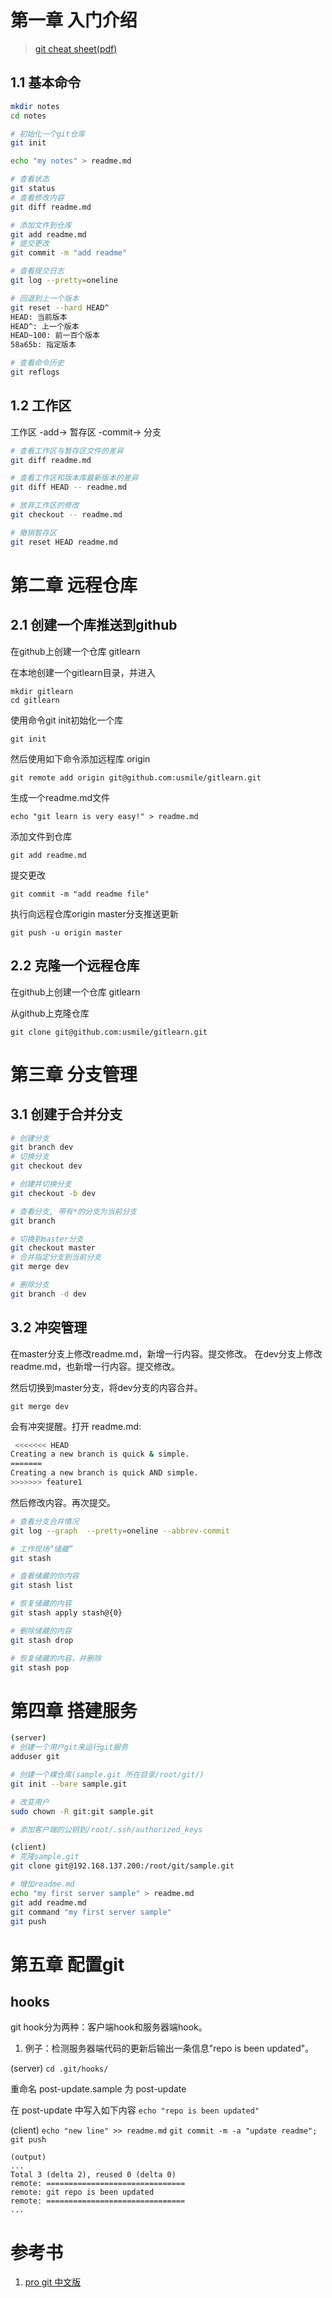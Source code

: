 # 第一章 入门介绍

> [git cheat sheet(pdf)](./res/github-git-cheat-sheet.pdf)

## 1.1 基本命令
```bash
mkdir notes
cd notes

# 初始化一个git仓库 
git init

echo "my notes" > readme.md

# 查看状态
git status
# 查看修改内容
git diff readme.md

# 添加文件到仓库
git add readme.md
# 提交更改
git commit -m "add readme"

# 查看提交日志
git log --pretty=oneline

# 回退到上一个版本
git reset --hard HEAD^
HEAD: 当前版本
HEAD^: 上一个版本
HEAD~100: 前一百个版本
58a65b: 指定版本

# 查看命令历史
git reflogs
```

## 1.2 工作区
工作区 -add-> 暂存区 -commit-> 分支

```bash
# 查看工作区与暂存区文件的差异
git diff readme.md

# 查看工作区和版本库最新版本的差异
git diff HEAD -- readme.md

# 放弃工作区的修改
git checkout -- readme.md

# 撤销暂存区
git reset HEAD readme.md
```

# 第二章 远程仓库
## 2.1 创建一个库推送到github
在github上创建一个仓库 gitlearn

在本地创建一个gitlearn目录，并进入

    mkdir gitlearn
    cd gitlearn

使用命令git init初始化一个库

    git init

然后使用如下命令添加远程库 origin

    git remote add origin git@github.com:usmile/gitlearn.git

生成一个readme.md文件

    echo "git learn is very easy!" > readme.md

添加文件到仓库

    git add readme.md

提交更改

    git commit -m "add readme file"

执行向远程仓库origin master分支推送更新

    git push -u origin master    


## 2.2 克隆一个远程仓库

在github上创建一个仓库 gitlearn

从github上克隆仓库

    git clone git@github.com:usmile/gitlearn.git




# 第三章 分支管理
## 3.1 创建于合并分支
```bash
# 创建分支
git branch dev
# 切换分支
git checkout dev

# 创建并切换分支
git checkout -b dev

# 查看分支, 带有*的分支为当前分支
git branch

# 切换到master分支
git checkout master
# 合并指定分支到当前分支
git merge dev 

# 删除分支
git branch -d dev
```

## 3.2 冲突管理

在master分支上修改readme.md，新增一行内容。提交修改。
在dev分支上修改readme.md，也新增一行内容。提交修改。

然后切换到master分支，将dev分支的内容合并。

    git merge dev

会有冲突提醒。打开 readme.md:

```bash
 <<<<<<< HEAD
Creating a new branch is quick & simple.
=======
Creating a new branch is quick AND simple.
>>>>>>> feature1
```

然后修改内容。再次提交。


```bash
# 查看分支合并情况
git log --graph  --pretty=oneline --abbrev-commit
```

```bash
# 工作现场“储藏”
git stash

# 查看储藏的你内容
git stash list

# 恢复储藏的内容
git stash apply stash@{0}

# 删除储藏的内容
git stash drop

# 恢复储藏的内容，并删除
git stash pop
```


# 第四章 搭建服务

```bash
(server)
# 创建一个用户git来运行git服务
adduser git

# 创建一个裸仓库(sample.git 所在目录/root/git/)
git init --bare sample.git

# 改变用户
sudo chown -R git:git sample.git

# 添加客户端的公钥到/root/.ssh/authorized_keys

(client)
# 克隆sample.git
git clone git@192.168.137.200:/root/git/sample.git

# 增加readme.md
echo "my first server sample" > readme.md
git add readme.md
git command "my first server sample"
git push
```

# 第五章 配置git

## hooks

git hook分为两种：客户端hook和服务器端hook。

1. 例子：检测服务器端代码的更新后输出一条信息"repo is been updated"。

(server)
`cd .git/hooks/`

重命名 post-update.sample 为 post-update

在 post-update 中写入如下内容
`echo "repo is been updated"`

(client)
`echo "new line" >> readme.md`
`git commit -m -a "update readme"; git push`

```
(output)
...
Total 3 (delta 2), reused 0 (delta 0)
remote: ===============================
remote: git repo is been updated
remote: ===============================
...
```



# 参考书

1. [pro git 中文版](http://git.oschina.net/progit/index.html)

